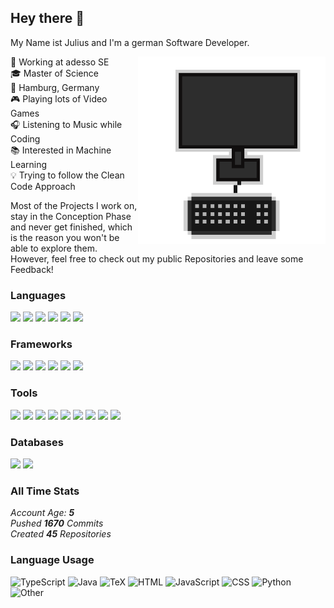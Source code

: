 ## Hey there :wave:

My Name ist Julius and I'm a german Software Developer.

<img align="right" alt="GIF" height="300px" width="300px" src="./assets/hey.gif"/>

:office: Working at adesso SE  
:mortar_board: Master of Science  
:round_pushpin: Hamburg, Germany  
:video_game: Playing lots of Video Games  
:headphones: Listening to Music while Coding  
:books: Interested in Machine Learning  
:bulb: Trying to follow the Clean Code Approach

Most of the Projects I work on, stay in the Conception Phase and never get finished, which is the reason you won't be able to explore them.  
However, feel free to check out my public Repositories and leave some Feedback!

### Languages

<div>
<img src="https://img.shields.io/badge/css3%20-%231572B6.svg?&style=for-the-badge&logo=css3&logoColor=white"/>
<img src="https://img.shields.io/badge/html5%20-%23E34F26.svg?&style=for-the-badge&logo=html5&logoColor=white"/>
<img src="https://img.shields.io/badge/java-%23ED8B00.svg?&style=for-the-badge&logo=java&logoColor=white"/>
<img src="https://img.shields.io/badge/javascript%20-%23323330.svg?&style=for-the-badge&logo=javascript&logoColor=%23F7DF1E"/>
<img src="https://img.shields.io/badge/python-3670A0?style=for-the-badge&logo=python&logoColor=ffdd54"/>
<img src="https://img.shields.io/badge/typescript%20-%23007ACC.svg?&style=for-the-badge&logo=typescript&logoColor=white"/>

</div>

### Frameworks

<div>
<img src="https://img.shields.io/badge/angular%20-%23DD0031.svg?&style=for-the-badge&logo=angular&logoColor=white"/>
<img src="https://img.shields.io/badge/bootstrap%20-%23563D7C.svg?&style=for-the-badge&logo=bootstrap&logoColor=white"/>
<img src="https://img.shields.io/badge/material%20ui%20-%230081CB.svg?&style=for-the-badge&logo=material-ui&logoColor=white"/>
<img src="https://img.shields.io/badge/node.js%20-%2343853D.svg?&style=for-the-badge&logo=node.js&logoColor=white"/>
<img src="https://img.shields.io/badge/react%20-%2320232a.svg?&style=for-the-badge&logo=react&logoColor=%2361DAFB"/>
<img src="https://img.shields.io/badge/spring%20-%236DB33F.svg?&style=for-the-badge&logo=spring&logoColor=white"/>
</div>

### Tools

<div>
<img src="https://img.shields.io/badge/AWS-%23FF9900.svg?style=for-the-badge&logo=amazon-aws&logoColor=white"/>
<img src="https://img.shields.io/badge/docker-%230db7ed.svg?style=for-the-badge&logo=docker&logoColor=white"/>
<img src="https://img.shields.io/badge/figma%20-%23F24E1E.svg?&style=for-the-badge&logo=figma&logoColor=white"/>
<img src="https://img.shields.io/badge/git%20-%23F05033.svg?&style=for-the-badge&logo=git&logoColor=white"/>
<img src="https://img.shields.io/badge/github%20actions-%232671E5.svg?style=for-the-badge&logo=githubactions&logoColor=white"/>
<img src="https://img.shields.io/badge/gitlab%20ci-%23181717.svg?style=for-the-badge&logo=gitlab&logoColor=white"/>
<img src="https://img.shields.io/badge/NPM-%23000000.svg?style=for-the-badge&logo=npm&logoColor=white"/>
<img src="https://img.shields.io/badge/-Swagger-%23Clojure?style=for-the-badge&logo=swagger&logoColor=white"/>
<img src="https://img.shields.io/badge/terraform-%235835CC.svg?style=for-the-badge&logo=terraform&logoColor=white"/>
</div>

### Databases

<div>
<img src="https://img.shields.io/badge/mysql-%2300f.svg?&style=for-the-badge&logo=mysql&logoColor=white"/>
<img src ="https://img.shields.io/badge/postgres-%23316192.svg?&style=for-the-badge&logo=postgresql&logoColor=white"/>
</div>

### All Time Stats

*Account Age:* ***5***  
*Pushed*  ***1670*** *Commits*  
*Created* ***45*** *Repositories*

### Language Usage

![TypeScript](https://img.shields.io/static/v1?style=flat-square&label=%E2%A0%80&color=555&labelColor=%233178c6&message=TypeScript%EF%B8%B134.4%25)
![Java](https://img.shields.io/static/v1?style=flat-square&label=%E2%A0%80&color=555&labelColor=%23b07219&message=Java%EF%B8%B130%25)
![TeX](https://img.shields.io/static/v1?style=flat-square&label=%E2%A0%80&color=555&labelColor=%233D6117&message=TeX%EF%B8%B117.9%25)
![HTML](https://img.shields.io/static/v1?style=flat-square&label=%E2%A0%80&color=555&labelColor=%23e34c26&message=HTML%EF%B8%B18.4%25)
![JavaScript](https://img.shields.io/static/v1?style=flat-square&label=%E2%A0%80&color=555&labelColor=%23f1e05a&message=JavaScript%EF%B8%B14.4%25)
![CSS](https://img.shields.io/static/v1?style=flat-square&label=%E2%A0%80&color=555&labelColor=%23563d7c&message=CSS%EF%B8%B12.1%25)
![Python](https://img.shields.io/static/v1?style=flat-square&label=%E2%A0%80&color=555&labelColor=%233572A5&message=Python%EF%B8%B11%25)
![Other](https://img.shields.io/static/v1?style=flat-square&label=%E2%A0%80&color=555&labelColor=%23ededed&message=Other%EF%B8%B11.3%25)
